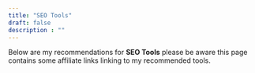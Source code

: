 ```yaml
---
title: "SEO Tools"
draft: false
description : ""
---
```


Below are my recommendations for **SEO Tools** please be aware this page contains some affiliate links linking to my recommended tools.
